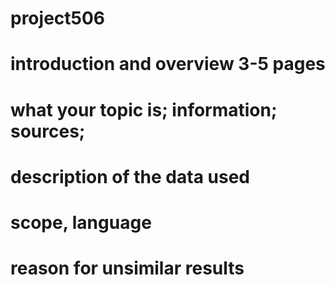 # project506
# introduction and overview  3-5 pages 
# what your topic is; information; sources; 
# description of the data used
# scope, language
# reason for unsimilar results
